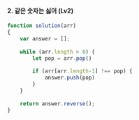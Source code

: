 #### 2. 같은 숫자는 싫어 (Lv2)

```javascript
function solution(arr)
{
    var answer = [];
    
    while (arr.length > 0) {
        let pop = arr.pop()
        
        if (arr[arr.length-1] !== pop) {
            answer.push(pop)
        }
    }
    
    return answer.reverse();
}
```
